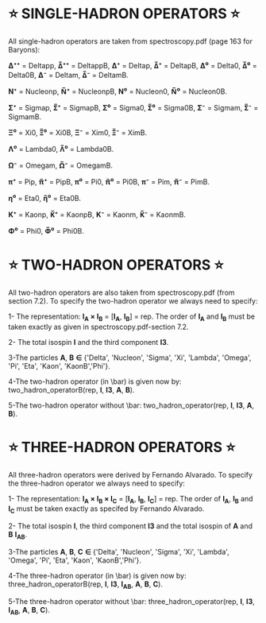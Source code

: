 # ⭐ SINGLE-HADRON OPERATORS ⭐


All single-hadron operators are taken from spectroscopy.pdf (page 163 for Baryons):

**Δ⁺⁺** = Deltapp,
**Δ̅⁺⁺** = DeltappB,
**Δ⁺** = Deltap,
**Δ̅⁺** = DeltapB,
**Δ⁰** = Delta0,
**Δ̅⁰** = Delta0B,
**Δ⁻** = Deltam,
**Δ̅⁻** = DeltamB.

**N⁺** = Nucleonp,
**N̅⁺** = NucleonpB,
**N⁰** = Nucleon0,
**N̅⁰** = Nucleon0B.


**Σ⁺** = Sigmap,
**Σ̅⁺** = SigmapB,
**Σ⁰** = Sigma0,
**Σ̅⁰** = Sigma0B,
**Σ⁻** = Sigmam,
**Σ̅⁻** = SigmamB.


**Ξ⁰** = Xi0,
**Ξ̅⁰** = Xi0B,
**Ξ⁻** = Xim0,
**Ξ̅⁻** = XimB.


**Λ⁰** = Lambda0,
**Λ̅⁰** = Lambda0B.



**Ω⁻** = Omegam,
**Ω̅⁻** = OmegamB.



**π⁺** = Pip,
**π̅⁺** = PipB,
**π⁰** = Pi0,
**π̅⁰** = Pi0B,
**π⁻** = Pim,
**π̅⁻** = PimB.




**η⁰** = Eta0,
**η̅⁰** = Eta0B.



**K⁺** = Kaonp,
**K̅⁺** = KaonpB,
**K⁻** = Kaonm,
**K̅⁻** = KaonmB.





**Φ⁰** = Phi0,
**Φ̅⁰** = Phi0B.

# ⭐ TWO-HADRON OPERATORS ⭐



All two-hadron operators are also taken from spectroscopy.pdf (from section 7.2). To specify the two-hadron operator we always need to specify:

1- The representation: **I<sub>A</sub> × I<sub>B</sub>** = [**I<sub>A</sub>**, **I<sub>B</sub>**] = rep. The order of **I<sub>A</sub>**  and **I<sub>B</sub>** must be taken exactly as given in spectroscopy.pdf-section 7.2.




2- The total isospin **I** and the third component **I3**.





3-The particles **A**, **B** **∈** {'Delta', 'Nucleon', 'Sigma', 'Xi', 'Lambda', 'Omega', 'Pi', 'Eta', 'Kaon', 'KaonB','Phi'}.




4-The two-hadron operator (in \bar) is given now by: two_hadron_operatorB(rep, **I**, **I3**, **A**, **B**).





5-The two-hadron operator without \bar: two_hadron_operator(rep, **I**, **I3**, **A**, **B**).


# ⭐ THREE-HADRON OPERATORS ⭐




All three-hadron operators were derived by Fernando Alvarado. To specify the three-hadron operator we always need to specify:

1- The representation: **I<sub>A</sub> × I<sub>B</sub> × I<sub>C</sub>** = [**I<sub>A</sub>**, **I<sub>B</sub>**, **I<sub>C</sub>**] = rep. The order of **I<sub>A</sub>**, **I<sub>B</sub>** and **I<sub>C</sub>** must be taken exactly as specifed by Fernando Alvarado.




2- The total isospin **I**, the third component **I3** and the total isospin of **A** and **B** **I<sub>AB</sub>**.





3-The particles **A**, **B**, **C** **∈** {'Delta', 'Nucleon', 'Sigma', 'Xi', 'Lambda', 'Omega', 'Pi', 'Eta', 'Kaon', 'KaonB','Phi'}.




4-The three-hadron operator (in \bar) is given now by: three_hadron_operatorB(rep, **I**, **I3**, **I<sub>AB</sub>**, **A**, **B**, **C**).





5-The three-hadron operator without \bar: three_hadron_operator(rep, **I**, **I3**, **I<sub>AB</sub>**, **A**, **B**, **C**).
